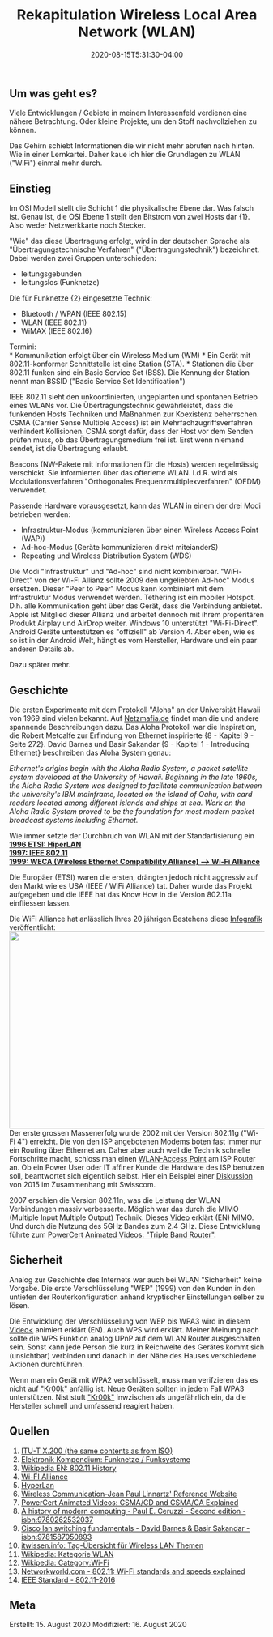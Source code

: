 ﻿---
title: "Rekapitulation Wireless Local Area Network (WLAN)"
date: 2020-08-15T5:31:30-04:00
categories:
  - netzwerk
tags:
  - Grundlagen
  - 
---

## Um was geht es?

Viele Entwicklungen / Gebiete in meinem Interessenfeld verdienen eine nähere Betrachtung. Oder kleine Projekte, um den Stoff nachvollziehen zu können.  

Das Gehirn schiebt Informationen die wir nicht mehr abrufen nach hinten. Wie in einer Lernkartei. Daher kaue ich hier die Grundlagen zu WLAN ("WiFi") einmal mehr durch.  

## Einstieg  

Im OSI Modell stellt die Schicht 1 die physikalische Ebene dar. Was falsch ist. Genau ist, die OSI Ebene 1 stellt den Bitstrom von zwei Hosts dar {1}. Also weder Netzwerkkarte noch Stecker.  

"Wie" das diese Übertragung erfolgt, wird in der deutschen Sprache als "Übertragungstechnische Verfahren" ("Übertragungstechnik") bezeichnet. Dabei werden zwei Gruppen unterschieden:  
* leitungsgebunden  
* leitungslos (Funknetze)  

Die für Funknetze {2} eingesetzte Technik:  
* Bluetooth / WPAN (IEEE 802.15)  
* WLAN (IEEE 802.11)  
* WiMAX (IEEE 802.16)  

Termini:  
	* Kommunikation erfolgt über ein Wireless Medium (WM) 
	* Ein Gerät mit 802.11-konformer Schnittstelle ist eine Station (STA). 
	* Stationen die über 802.11 funken sind ein Basic Service Set (BSS). Die Kennung der Station nennt man BSSID ("Basic Service Set Identification")


IEEE 802.11 sieht den unkoordinierten, ungeplanten und spontanen Betrieb eines WLANs vor. Die Übertragungstechnik gewährleistet, dass die funkenden Hosts Techniken und Maßnahmen zur Koexistenz beherrschen. CSMA (Carrier Sense Multiple Access) ist ein Mehrfachzugriffsverfahren verhindert Kollisionen. CSMA sorgt dafür, dass der Host vor dem Senden prüfen muss, ob das Übertragungsmedium frei ist. Erst wenn niemand sendet, ist die Übertragung erlaubt.  

Beacons (NW-Pakete mit Informationen für die Hosts) werden regelmässig verschickt. Sie informierten über das offerierte WLAN. I.d.R. wird als Modulationsverfahren "Orthogonales Frequenzmultiplexverfahren" (OFDM) verwendet. 

Passende Hardware vorausgesetzt, kann das WLAN in einem der drei Modi betrieben werden:  

- Infrastruktur-Modus (kommunizieren über einen Wireless Access Point (WAP))  
- Ad-hoc-Modus (Geräte kommunizieren direkt miteianderS)  
- Repeating und Wireless Distribution System (WDS)  

Die Modi "Infrastruktur" und "Ad-hoc" sind nicht kombinierbar. "WiFi-Direct" von der Wi-Fi Allianz sollte 2009 den ungeliebten Ad-hoc" Modus ersetzen. Dieser "Peer to Peer" Modus kann kombiniert mit dem Infrastruktur Modus verwendet werden. Tethering ist ein mobiler Hotspot. D.h. alle Kommunikation geht über das Gerät, dass die Verbindung anbietet. Apple ist Mitglied dieser Allianz und arbeitet dennoch mit ihrem properitären Produkt Airplay und AirDrop weiter. Windows 10 unterstützt "Wi-Fi-Direct". Android Geräte unterstützen es "offiziell" ab Version 4. Aber eben, wie es so ist in der Android Welt, hängt es vom Hersteller, Hardware und ein paar anderen Details ab.  

Dazu später mehr.  

## Geschichte  

Die ersten Experimente mit dem Protokoll "Aloha" an der Universität Hawaii von 1969 sind vielen bekannt. Auf [Netzmafia.de](http://www.netzmafia.de/skripten/netze/netz2.html) findet man die und andere spannende Beschreibungen dazu. Das Aloha Protokoll war die Inspiration, die Robert Metcalfe zur Erfindung von Ethernet inspirierte {8 - Kapitel 9 - Seite 272}. David Barnes und Basir Sakandar {9 - Kapitel 1 - Introducing Ethernet} beschreiben das Aloha System genau:  

*Ethernet's origins begin with the Aloha Radio System, a packet
satellite system developed at the University of Hawaii. Beginning
in the late 1960s, the Aloha Radio System was designed to
facilitate communication between the university's IBM
mainframe, located on the island of Oahu, with card readers
located among different islands and ships at sea. Work on the
Aloha Radio System proved to be the foundation for most modern
packet broadcast systems including Ethernet.*

Wie immer setzte der Durchbruch von WLAN mit der Standartisierung ein  
**[1996 ETSI: HiperLAN](https://www.itwissen.info/HiperLAN-high-performance-radio-local-area-network.html)**  
**[1997: IEEE 802.11](https://standards.ieee.org/standard/802_11-1997.html)**  
**[1999: WECA (Wireless Ethernet Compatibility Alliance) --> Wi-Fi Alliance](https://www.wi-fi.org/)**  

Die Europäer (ETSI) waren die ersten, drängten jedoch nicht aggressiv auf den Markt wie es USA (IEEE / WiFi Alliance) tat. Daher wurde das Projekt aufgegeben und die IEEE hat das Know How in die Version 802.11a einfliessen lassen.  

Die WiFi Alliance hat anlässlich Ihres 20 jährigen Bestehens diese [Infografik](https://www.wi-fi.org/file/infographic-20-years-of-wi-fi-timeline) veröffentlicht:  
<img align="left" width="1855" height="389" src="http://www.petergyger.net/image/22-1.png">  

Der erste grossen Massenerfolg wurde 2002 mit der Version 802.11g ("Wi-Fi 4") erreicht. Die von den ISP angebotenen Modems boten fast immer nur ein Routing über Ethernet an. Daher aber auch weil die Technik schnelle Fortschritte macht, schloss man einen [WLAN-Access Point](https://www.youtube.com/watch?v=OxiY4yf6GGg) am ISP Router an. Ob ein Power User oder IT affiner Kunde die Hardware des ISP benutzen soll, beantwortet sich eigentlich selbst. Hier ein Beispiel einer [Diskussion](https://www.tuxone.ch/2015/03/routerzwang-ein-rechtfertigung-lasst.html) von 2015 im Zusammenhang mit Swisscom.  

2007 erschien die Version 802.11n, was die Leistung der WLAN Verbindungen massiv verbesserte. Möglich war das durch die MIMO (Multiple Input Multiple Output) Technik. Dieses [Video](https://www.youtube.com/watch?v=RAVxRMsFHoU) erklärt (EN) MIMO. Und durch die Nutzung des 5GHz Bandes zum 2.4 GHz. Diese Entwicklung führte zum [PowerCert Animated Videos:
"Triple Band Router"](https://www.youtube.com/watch?v=gTrXgNtqyxA).  


## Sicherheit  

Analog zur Geschichte des Internets war auch bei WLAN "Sicherheit" keine Vorgabe. Die erste Verschlüsselung "WEP" (1999) von den Kunden in den untiefen der Routerkonfiguration anhand kryptischer Einstellungen selber zu lösen.

Die Entwicklung der Verschlüsselung von WEP bis WPA3 wird in diesem [Video<](https://www.youtube.com/watch?v=WZaIfyvERcA) animiert erklärt (EN). Auch WPS wird erklärt. Meiner Meinung nach sollte die WPS Funktion analog UPnP auf dem WLAN Router ausgeschalten sein. Sonst kann jede Person die kurz in Reichweite des Gerätes kommt sich (unsichtbar) verbinden und danach in der Nähe des Hauses verschiedene Aktionen durchführen.   

Wenn man ein Gerät mit WPA2 verschlüsselt, muss man verifzieren das es nicht auf ["Kr00k"](https://www.eset.com/int/kr00k/) anfällig ist. Neue Geräten sollten in jedem Fall WPA3 unterstützen. Nist stuft ["Kr00k"](https://nvd.nist.gov/vuln/detail/CVE-2019-15126#vulnCurrentDescriptionTitle) inwzischen als ungefährlich ein, da die Hersteller schnell und umfassend reagiert haben.  

## Quellen  

1. [ITU-T X.200 (the same contents as from ISO)](http://www.itu.int/rec/dologin_pub.asp?lang=e&id=T-REC-X.200-199407-I!!PDF-E&type=items)  
2. [Elektronik Kompendium: Funknetze / Funksysteme](https://www.elektronik-kompendium.de/sites/kom/0410041.htm)  
3. [Wikipedia EN: 802.11 History](https://en.wikipedia.org/wiki/IEEE_802.11#History)  
4. [Wi-FI Alliance](https://www.wi-fi.org/)  
5. [HyperLan](https://de.wikipedia.org/wiki/HIPERLAN)  
6. [Wireless Communication-Jean Paul Linnartz' Reference Website ](http://www.wirelesscommunication.nl/reference/chaptr01/wrlslans/wlan.htm)  
7. [PowerCert Animated Videos: CSMA/CD and CSMA/CA Explained](https://www.youtube.com/watch?v=iKn0GzF5-IU)  
8. [A history of modern computing - Paul E. Ceruzzi - Second edition - isbn:9780262532037](https://mitpress.mit.edu/books/history-modern-computing)  
9. [Cisco lan switching fundamentals - David Barnes & Basir Sakandar - isbn:9781587050893](https://www.oreilly.com/library/view/cisco-lan-switching/1587050897/)  
10. [itwissen.info: Tag-Übersicht für Wireless LAN Themen](https://www.itwissen.info/tag/Wireless-LAN)  
11. [Wikipedia: Kategorie WLAN](https://de.wikipedia.org/wiki/Kategorie:WLAN)  
12. [Wikipedia: Category:Wi-Fi](https://en.wikipedia.org/wiki/Category:Wi-Fi)  
13. [Networkworld.com - 802.11: Wi-Fi standards and speeds explained](https://www.networkworld.com/article/3238664/80211-wi-fi-standards-and-speeds-explained.html)  
14. [IEEE Standard - 802.11-2016](https://standards.ieee.org/standard/802_11-2016.html)  


## Meta

Erstellt:		15. August 2020
Modifiziert:		16. August 2020